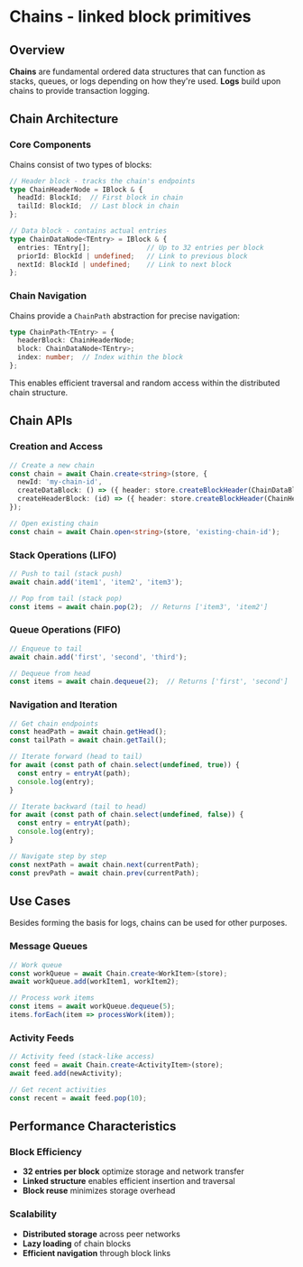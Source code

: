 # Chains - linked block primitives

## Overview

**Chains** are fundamental ordered data structures that can function as stacks, queues, or logs depending on how they're used. **Logs** build upon chains to provide transaction logging.

## Chain Architecture

### Core Components

Chains consist of two types of blocks:

```typescript
// Header block - tracks the chain's endpoints
type ChainHeaderNode = IBlock & {
  headId: BlockId;  // First block in chain
  tailId: BlockId;  // Last block in chain
};

// Data block - contains actual entries
type ChainDataNode<TEntry> = IBlock & {
  entries: TEntry[];              // Up to 32 entries per block
  priorId: BlockId | undefined;   // Link to previous block
  nextId: BlockId | undefined;    // Link to next block
};
```

### Chain Navigation

Chains provide a `ChainPath` abstraction for precise navigation:

```typescript
type ChainPath<TEntry> = {
  headerBlock: ChainHeaderNode;
  block: ChainDataNode<TEntry>;
  index: number;  // Index within the block
};
```

This enables efficient traversal and random access within the distributed chain structure.

## Chain APIs

### Creation and Access

```typescript
// Create a new chain
const chain = await Chain.create<string>(store, {
  newId: 'my-chain-id',
  createDataBlock: () => ({ header: store.createBlockHeader(ChainDataBlockType) }),
  createHeaderBlock: (id) => ({ header: store.createBlockHeader(ChainHeaderBlockType, id) })
});

// Open existing chain
const chain = await Chain.open<string>(store, 'existing-chain-id');
```

### Stack Operations (LIFO)

```typescript
// Push to tail (stack push)
await chain.add('item1', 'item2', 'item3');

// Pop from tail (stack pop)
const items = await chain.pop(2);  // Returns ['item3', 'item2']
```

### Queue Operations (FIFO)

```typescript
// Enqueue to tail
await chain.add('first', 'second', 'third');

// Dequeue from head
const items = await chain.dequeue(2);  // Returns ['first', 'second']
```

### Navigation and Iteration

```typescript
// Get chain endpoints
const headPath = await chain.getHead();
const tailPath = await chain.getTail();

// Iterate forward (head to tail)
for await (const path of chain.select(undefined, true)) {
  const entry = entryAt(path);
  console.log(entry);
}

// Iterate backward (tail to head)
for await (const path of chain.select(undefined, false)) {
  const entry = entryAt(path);
  console.log(entry);
}

// Navigate step by step
const nextPath = await chain.next(currentPath);
const prevPath = await chain.prev(currentPath);
```

## Use Cases

Besides forming the basis for logs, chains can be used for other purposes.

### Message Queues

```typescript
// Work queue
const workQueue = await Chain.create<WorkItem>(store);
await workQueue.add(workItem1, workItem2);

// Process work items
const items = await workQueue.dequeue(5);
items.forEach(item => processWork(item));
```

### Activity Feeds

```typescript
// Activity feed (stack-like access)
const feed = await Chain.create<ActivityItem>(store);
await feed.add(newActivity);

// Get recent activities
const recent = await feed.pop(10);
```

## Performance Characteristics

### Block Efficiency

- **32 entries per block** optimize storage and network transfer
- **Linked structure** enables efficient insertion and traversal
- **Block reuse** minimizes storage overhead

### Scalability

- **Distributed storage** across peer networks
- **Lazy loading** of chain blocks
- **Efficient navigation** through block links

